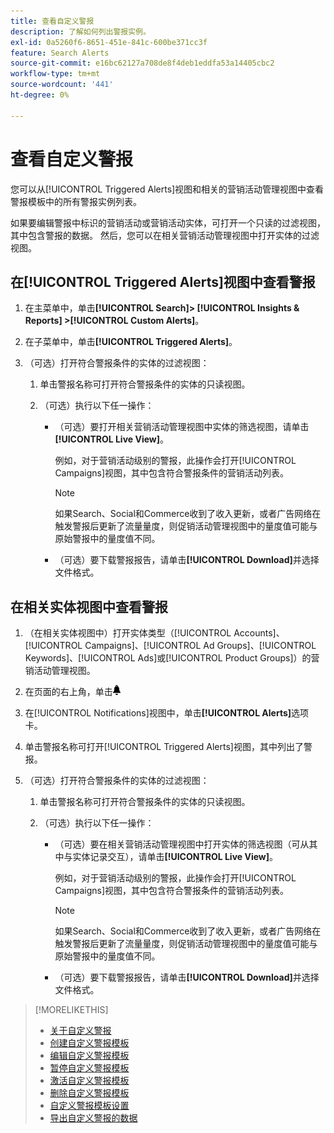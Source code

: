 ```yaml
---
title: 查看自定义警报
description: 了解如何列出警报实例。
exl-id: 0a5260f6-8651-451e-841c-600be371cc3f
feature: Search Alerts
source-git-commit: e16bc62127a708de8f4deb1eddfa53a14405cbc2
workflow-type: tm+mt
source-wordcount: '441'
ht-degree: 0%

---
```


# 查看自定义警报

您可以从[!UICONTROL Triggered Alerts]视图和相关的营销活动管理视图中查看警报模板中的所有警报实例列表。

如果要编辑警报中标识的营销活动或营销活动实体，可打开一个只读的过滤视图，其中包含警报的数据。 然后，您可以在相关营销活动管理视图中打开实体的过滤视图。

## 在[!UICONTROL Triggered Alerts]视图中查看警报

1. 在主菜单中，单击&#x200B;**[!UICONTROL Search]> [!UICONTROL Insights & Reports] >[!UICONTROL Custom Alerts]**。

1. 在子菜单中，单击&#x200B;**[!UICONTROL Triggered Alerts]**。

1. （可选）打开符合警报条件的实体的过滤视图：

   1. 单击警报名称可打开符合警报条件的实体的只读视图。

   1. （可选）执行以下任一操作：

      * （可选）要打开相关营销活动管理视图中实体的筛选视图，请单击&#x200B;**[!UICONTROL Live View]**。

        例如，对于营销活动级别的警报，此操作会打开[!UICONTROL Campaigns]视图，其中包含符合警报条件的营销活动列表。

        >[!NOTE]
        >
        >如果Search、Social和Commerce收到了收入更新，或者广告网络在触发警报后更新了流量量度，则促销活动管理视图中的量度值可能与原始警报中的量度值不同。

      * （可选）要下载警报报告，请单击&#x200B;**[!UICONTROL Download]**&#x200B;并选择文件格式。

## 在相关实体视图中查看警报

1. （在相关实体视图中）打开实体类型（[!UICONTROL Accounts]、[!UICONTROL Campaigns]、[!UICONTROL Ad Groups]、[!UICONTROL Keywords]、[!UICONTROL Ads]或[!UICONTROL Product Groups]）的营销活动管理视图。

1. 在页面的右上角，单击![通知](/help/search-social-commerce/assets/notifications-panel.png "通知")

1. 在[!UICONTROL Notifications]视图中，单击&#x200B;**[!UICONTROL Alerts]**&#x200B;选项卡。

1. 单击警报名称可打开[!UICONTROL Triggered Alerts]视图，其中列出了警报。

1. （可选）打开符合警报条件的实体的过滤视图：

   1. 单击警报名称可打开符合警报条件的实体的只读视图。

   1. （可选）执行以下任一操作：

      * （可选）要在相关营销活动管理视图中打开实体的筛选视图（可从其中与实体记录交互），请单击&#x200B;**[!UICONTROL Live View]**。

        例如，对于营销活动级别的警报，此操作会打开[!UICONTROL Campaigns]视图，其中包含符合警报条件的营销活动列表。

        >[!NOTE]
        >
        >如果Search、Social和Commerce收到了收入更新，或者广告网络在触发警报后更新了流量量度，则促销活动管理视图中的量度值可能与原始警报中的量度值不同。

      * （可选）要下载警报报告，请单击&#x200B;**[!UICONTROL Download]**&#x200B;并选择文件格式。


>[!MORELIKETHIS]
>
>* [关于自定义警报](alert-about.md)
>* [创建自定义警报模板](alert-template-create.md)
>* [编辑自定义警报模板](alert-template-edit.md)
>* [暂停自定义警报模板](alert-template-pause.md)
>* [激活自定义警报模板](alert-template-activate.md)
>* [删除自定义警报模板](alert-template-delete.md)
>* [自定义警报模板设置](alert-template-settings.md)
>* [导出自定义警报的数据](alert-export-data.md)
